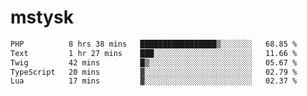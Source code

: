 # mstysk

<!--START_SECTION:waka-->

```txt
PHP          8 hrs 38 mins   █████████████████▒░░░░░░░   68.85 %
Text         1 hr 27 mins    ███░░░░░░░░░░░░░░░░░░░░░░   11.66 %
Twig         42 mins         █▒░░░░░░░░░░░░░░░░░░░░░░░   05.67 %
TypeScript   20 mins         ▓░░░░░░░░░░░░░░░░░░░░░░░░   02.79 %
Lua          17 mins         ▓░░░░░░░░░░░░░░░░░░░░░░░░   02.37 %
```

<!--END_SECTION:waka-->
